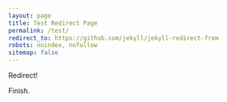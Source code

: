 ```yaml
---
layout: page
title: Test Redirect Page
permalink: /test/
redirect_to: https://github.com/jekyll/jekyll-redirect-from
robots: noindex, nofollow
sitemap: false
---
```


Redirect!

Finish.
